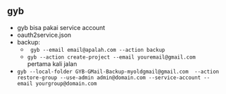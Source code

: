 ## gyb
- gyb bisa pakai service account
- oauth2service.json
- backup:
    - ``` gyb --email email@apalah.com --action backup```
    - ```gyb --action create-project --email youremail@gmail.com ``` pertama kali jalan
- ```gyb --local-folder GYB-GMail-Backup-myoldgmail@gmail.com  --action restore-group --use-admin admin@domain.com --service-account --email yourgroup@domain.com```